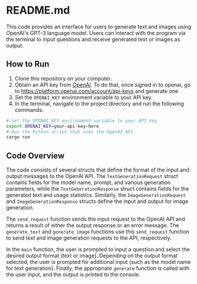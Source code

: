 
# README.md
This code provides an interface for users to generate text and images using OpenAI's GPT-3 language model. Users can interact with the program via the terminal to input questions and receive generated text or images as output.

## How to Run
1. Clone this repository on your computer.
2. Obtain an API key from [OpenAI](https://beta.openai.com/signup/).
   To do that, once signed in to openai, go to https://platform.openai.com/account/api-keys and generate one
3. Set the `OPENAI_KEY` environment variable to your API key.
4. In the terminal, navigate to the project directory and run the following commands:

```bash
# Set the OPENAI_KEY environment variable to your API key
export OPENAI_KEY=your-api-key-here
# Run the Python script that uses the OpenAI API
cargo run
```

## Code Overview
The code consists of several structs that define the format of the input and output messages to the OpenAI API. The `TextGenerationRequest` struct contains fields for the model name, prompt, and various generation parameters, while the `TextGenerationResponse` struct contains fields for the generated text and usage statistics. Similarly, the `ImageGenerationRequest` and `ImageGenerationResponse` structs define the input and output for image generation.

The `send_request` function sends the input request to the OpenAI API and returns a result of either the output response or an error message. The `generate_text` and `generate_image` functions use this `send_request` function to send text and image generation requests to the API, respectively.

In the `main` function, the user is prompted to input a question and select the desired output format (text or image). Depending on the output format selected, the user is prompted for additional input (such as the model name for text generation). Finally, the appropriate `generate` function is called with the user input, and the output is printed to the console.